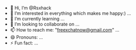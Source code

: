 - 👋 Hi, I’m @Rsxhack
- 👀 I’m interested in everything which makes me happy:) ...
- 🌱 I’m currently learning ...
- 💞️ I’m looking to collaborate on ...
- 📫 How to reach me: "freexchatnow@gmail.com" ...
- 😄 Pronouns: ...
- ⚡ Fun fact: ...

<!---
Rsxhack/Rsxhack is a ✨ special ✨ repository because its `README.md` (this file) appears on your GitHub profile.
You can click the Preview link to take a look at your changes.
--->

